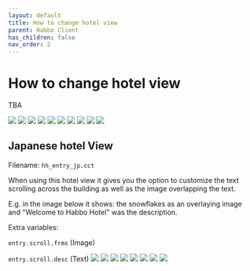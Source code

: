 ```yaml
---
layout: default
title: How to change hotel view
parent: Habbo Client
has_children: false
nav_order: 2
---
```

# How to change hotel view

TBA

![](../assets/images/hotel_views/view_au.gif)
![](../assets/images/hotel_views/view_br.gif)
![](../assets/images/hotel_views/view_ca.gif)
![](../assets/images/hotel_views/view_ch.gif)
![](../assets/images/hotel_views/view_de.gif)
![](../assets/images/hotel_views/view_dk.gif)
![](../assets/images/hotel_views/view_es.gif)
![](../assets/images/hotel_views/view_fi.gif)
![](../assets/images/hotel_views/view_fr.gif)
![](../assets/images/hotel_views/view_it.gif)
## Japanese hotel View
Filename: `hh_entry_jp.cct`

When using this hotel view it gives you the option to customize the text scrolling across the building as well as the image overlapping the text. 

E.g. in the image below it shows: the snowflakes as an overlaying image and "Welcome to Habbo Hotel" was the description. 

Extra variables: 

`entry.scroll.frms` (Image)

`entry.scroll.desc` (Text)
![](../assets/images/hotel_views/view_jp.gif)
![](../assets/images/hotel_views/view_nl.gif)
![](../assets/images/hotel_views/view_no.gif)
![](../assets/images/hotel_views/view_ru.gif)
![](../assets/images/hotel_views/view_se.gif)
![](../assets/images/hotel_views/view_sg.gif)
![](../assets/images/hotel_views/view_us.gif)
![](../assets/images/hotel_views/view_uk.gif)
